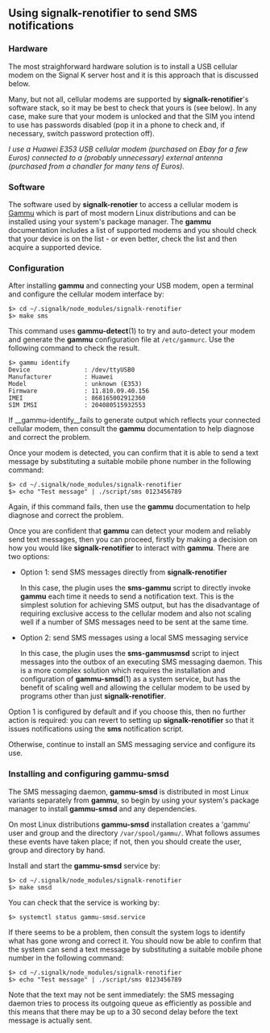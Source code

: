 ## Using signalk-renotifier to send SMS notifications

### Hardware

The most straighforward hardware solution is to install a USB cellular modem
on the Signal K server host and it is this approach that is discussed below.

Many, but not all, cellular modems are supported by __signalk-renotifier__'s
software stack, so it may be best to check that yours is (see below).
In any case, make sure that your modem is unlocked and that the SIM you intend
to use has passwords disabled (pop it in a phone to check and, if necessary,
switch password protection off).

_I use a Huawei E353 USB cellular modem (purchased on Ebay for a few Euros)
connected to a (probably unnecessary) external antenna (purchased from a
chandler for many tens of Euros)._

### Software

The software used by __signalk-renotier__ to access a cellular modem is
[Gammu](https://wammu.eu/gammu/)
which is part of most modern Linux distributions and can be installed using
your system's package manager.
The __gammu__ documentation includes a list of supported modems and you should
check that your device is on the list - or even better, check the list and
then acquire a supported device.

### Configuration

After installing __gammu__ and connecting your USB modem, open a terminal and
configure the cellular modem interface by:

```
$> cd ~/.signalk/node_modules/signalk-renotifier
$> make sms
```
This command uses __gammu-detect__(1) to try and auto-detect your modem and
generate the __gammu__ configuration file at `/etc/gammurc`.
Use the following command to check the result.
```
$> gammu identify
Device               : /dev/ttyUSB0
Manufacturer         : Huawei
Model                : unknown (E353)
Firmware             : 11.810.09.40.156
IMEI                 : 868165002912360
SIM IMSI             : 204080515932553
```
If __gammu-identify__fails to generate output which reflects your connected
cellular modem, then consult the __gammu__ documentation to help diagnose
and correct the problem.

Once your modem is detected, you can confirm that it is able to send a text
message by substituting a suitable mobile phone number in the following
command:
```
$> cd ~/.signalk/node_modules/signalk-renotifier
$> echo "Test message" | ./script/sms 0123456789
```
Again, if this command fails, then use the __gammu__ documentation to help
diagnose and correct the problem.

Once you are confident that __gammu__ can detect your modem and reliably send
text messages, then you can proceed, firstly by making a decision on how you
would like __signalk-renotifier__ to interact with __gammu__.
There are two options:

*   Option 1: send SMS messages directly from __signalk-renotifier__

    In this case, the plugin uses the __sms-gammu__ script to directly invoke
    __gammu__ each time it needs to send a notification text.
    This is the simplest solution for achieving SMS output, but has the
    disadvantage of requiring exclusive access to the cellular modem and also
    not scaling well if a number of SMS messages need to be sent at the
    same time.

*   Option 2: send SMS messages using a local SMS messaging service

    In this case, the plugin uses the __sms-gammusmsd__ script to inject
    messages into the outbox of an executing SMS messaging daemon.
    This is a more complex solution which requires the installation and
    configuration of __gammu-smsd__(1) as a system service, but has the
    benefit of scaling well and allowing the cellular modem to be used by
    programs other than just __signalk-renotifier__.

Option 1 is configured by default and if you choose this, then no further
action is required: you can revert to setting up __signalk-renotifier__
so that it issues notifications using the __sms__ notification script.

Otherwise, continue to install an SMS messaging service and configure its
use.

### Installing and configuring gammu-smsd

The SMS messaging daemon, __gammu-smsd__ is distributed in most Linux variants
separately from __gammu__, so begin by using your system's package manager to
install __gammu-smsd__ and any dependencies.

On most Linux distributions __gammu-smsd__ installation creates a 'gammu' user
and group and the directory `/var/spool/gammu/`.
What follows assumes these events have taken place; if not, then you should
create the user, group and directory by hand.

Install and start the __gammu-smsd__ service by:
```
$> cd ~/.signalk/node_modules/signalk-renotifier
$> make smsd
```
You can check that the service is working by:
```
$> systemctl status gammu-smsd.service
```
If there seems to be a problem, then consult the system logs to identify what
has gone wrong and correct it.
You should now be able to confirm that the system can send a text message by
substituting a suitable mobile phone number in the following command:
```
$> cd ~/.signalk/node_modules/signalk-renotifier
$> echo "Test message" | ./script/sms 0123456789
```
Note that the text may not be sent immediately: the SMS messaging daemon tries
to process its outgoing queue as efficiently as possible and this means that
there may be up to a 30 second delay before the text message is actually sent.
